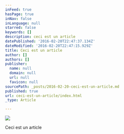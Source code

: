 ```yaml
---
inFeed: true
hasPage: true
inNav: false
inLanguage: null
starred: false
keywords: []
description: ceci est un article
datePublished: '2016-02-20T22:47:37.134Z'
dateModified: '2016-02-20T22:47:15.929Z'
title: Ceci est un article
author: []
authors: []
publisher:
  name: null
  domain: null
  url: null
  favicon: null
sourcePath: _posts/2016-02-20-ceci-est-un-article.md
published: true
url: ceci-est-un-article/index.html
_type: Article

---
```

![](https://the-grid-user-content.s3-us-west-2.amazonaws.com/2e8ff490-302c-4a73-b6e0-4386e267a940.jpg)

Ceci est un article